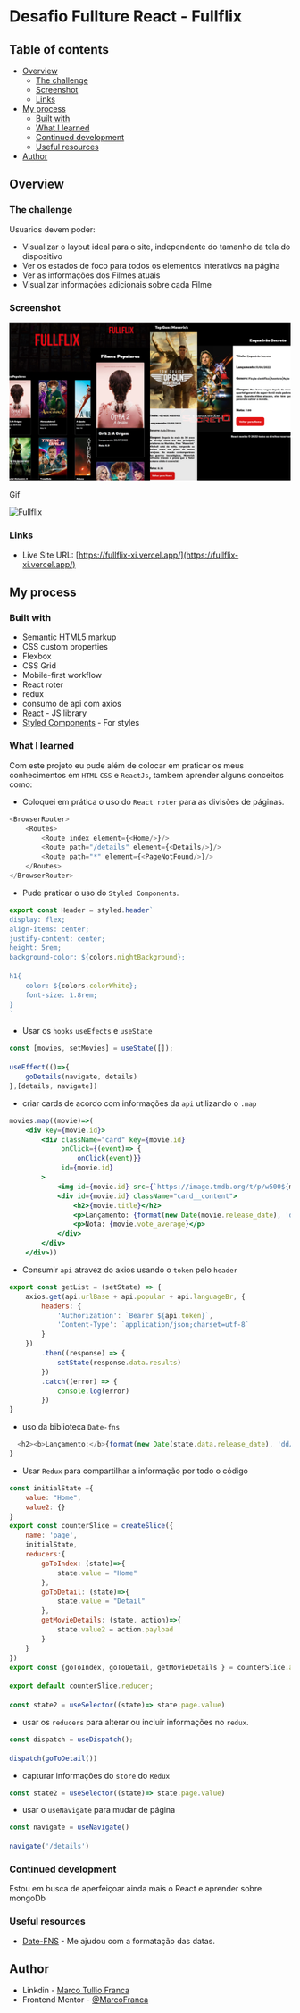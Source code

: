 # Desafio Fullture React - Fullflix

## Table of contents

- [Overview](#overview)
    - [The challenge](#the-challenge)
    - [Screenshot](#screenshot)
    - [Links](#links)
- [My process](#my-process)
    - [Built with](#built-with)
    - [What I learned](#what-i-learned)
    - [Continued development](#continued-development)
    - [Useful resources](#useful-resources)
- [Author](#author)

## Overview

### The challenge

Usuarios devem poder:

- Visualizar o layout ideal para o site, independente do tamanho da tela do dispositivo
- Ver os estados de foco para todos os elementos interativos na página
- Ver as informações dos Filmes atuais
- Visualizar informações adicionais sobre cada Filme

### Screenshot

![Fullflix](./public/Fullflix.jpg)

Gif

![Fullflix](./public/fullflixgif.gif)

### Links

- Live Site URL: [https://fullflix-xi.vercel.app/](https://fullflix-xi.vercel.app/)

## My process

### Built with

- Semantic HTML5 markup
- CSS custom properties
- Flexbox
- CSS Grid
- Mobile-first workflow
- React roter
- redux
- consumo de api com axios
- [React](https://reactjs.org/) - JS library
- [Styled Components](https://styled-components.com/) - For styles


### What I learned

Com este projeto eu pude além de colocar em praticar os meus conhecimentos em `HTML` `CSS`  e `ReactJs`, tambem aprender alguns conceitos como:

- Coloquei em prática o uso do `React roter` para as divisões de páginas.

```javascript
<BrowserRouter>
    <Routes>
        <Route index element={<Home/>}/>
        <Route path="/details" element={<Details/>}/>
        <Route path="*" element={<PageNotFound/>}/>
    </Routes>
</BrowserRouter>
```

- Pude praticar o uso do `Styled Components`.

```js
export const Header = styled.header`
display: flex;
align-items: center;
justify-content: center;
height: 5rem;
background-color: ${colors.nightBackground};

h1{
    color: ${colors.colorWhite};
    font-size: 1.8rem;
}
`
```

- Usar os `hooks` `useEfects` e `useState`

```jsx
const [movies, setMovies] = useState([]);

useEffect(()=>{
    goDetails(navigate, details)
},[details, navigate])
```

- criar cards de acordo com informações da `api` utilizando o `.map`

```jsx
movies.map((movie)=>(
    <div key={movie.id}>
        <div className="card" key={movie.id}
             onClick={(event)=> {
                 onClick(event)}}
             id={movie.id}
        >
            <img id={movie.id} src={`https://image.tmdb.org/t/p/w500${movie.poster_path}`} alt={movie.original_title} />
            <div id={movie.id} className="card__content">
                <h2>{movie.title}</h2>
                <p>Lançamento: {format(new Date(movie.release_date), 'dd/MM/yyyy')}</p>
                <p>Nota: {movie.vote_average}</p>
            </div>
        </div>
    </div>))
```

- Consumir `api` atravez do axios usando o `token` pelo `header`

```js
export const getList = (setState) => {
    axios.get(api.urlBase + api.popular + api.languageBr, {
        headers: {
            'Authorization': `Bearer ${api.token}`,
            'Content-Type': `application/json;charset=utf-8`
        }
    })
        .then((response) => {
            setState(response.data.results)
        })
        .catch((error) => {
            console.log(error)
        })
}
```
- uso da biblioteca `Date-fns`

```js
  <h2><b>Lançamento:</b>{format(new Date(state.data.release_date), 'dd/MM/yyyy')}</h2>
}
```
- Usar `Redux` para compartilhar a informação por todo o código

```js
const initialState ={
    value: "Home",
    value2: {}
}
export const counterSlice = createSlice({
    name: 'page',
    initialState,
    reducers:{
        goToIndex: (state)=>{
            state.value = "Home"
        },
        goToDetail: (state)=>{
            state.value = "Detail"
        },
        getMovieDetails: (state, action)=>{
            state.value2 = action.payload
        }
    }
})
export const {goToIndex, goToDetail, getMovieDetails } = counterSlice.actions;

export default counterSlice.reducer;

const state2 = useSelector((state)=> state.page.value)
```
- usar os `reducers` para alterar ou incluir informações no `redux`.

```js
const dispatch = useDispatch();

dispatch(goToDetail())
```

- capturar informações do `store` do `Redux`

```js
const state2 = useSelector((state)=> state.page.value)
```
- usar o `useNavigate` para mudar de página

```js
const navigate = useNavigate()

navigate('/details')
```

### Continued development

Estou em busca de aperfeiçoar ainda mais o React e aprender sobre mongoDb


### Useful resources

- [Date-FNS](https://date-fns.org/) - Me ajudou com a formatação das datas.

## Author

- Linkdin - [Marco Tullio Franca](https://www.linkedin.com/in/marco-franca/)
- Frontend Mentor - [@MarcoFranca](https://www.frontendmentor.io/profile/MarcoFranca)